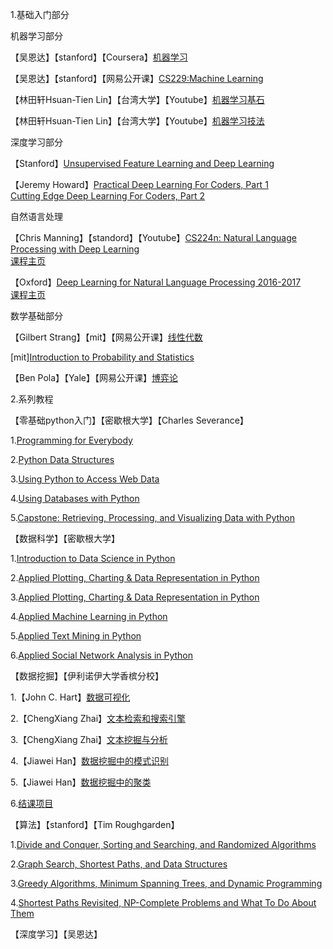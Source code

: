1.基础入门部分

   机器学习部分
   
  【吴恩达】【stanford】【Coursera】[机器学习](https://www.coursera.org/learn/machine-learning)
  
  【吴恩达】【stanford】【网易公开课】[CS229:Machine Learning](http://open.163.com/special/opencourse/machinelearning.html)

  【林田轩Hsuan-Tien Lin】【台湾大学】【Youtube】[机器学习基石](https://www.youtube.com/watch?v=nQvpFSMPhr0&list=PLXVfgk9fNX2I7tB6oIINGBmW50rrmFTqf)

  【林田轩Hsuan-Tien Lin】【台湾大学】【Youtube】[机器学习技法](https://www.youtube.com/playlist?list=PLXVfgk9fNX2IQOYPmqjqWsNUFl2kpk1U2)

 
  深度学习部分
  
  【Stanford】[Unsupervised Feature Learning and Deep Learning](http://ufldl.stanford.edu/wiki/index.php/UFLDL_Tutorial)

  【Jeremy Howard】[Practical Deep Learning For Coders, Part 1](http://course.fast.ai/index.html) <br>[Cutting Edge Deep Learning For Coders, Part 2](http://course.fast.ai/part2.html)

  自然语言处理
 
  【Chris Manning】【standord】【Youtube】[CS224n: Natural Language Processing with Deep Learning](https://www.youtube.com/playlist?list=PL3FW7Lu3i5Jsnh1rnUwq_TcylNr7EkRe6)<br> [课程主页](http://web.stanford.edu/class/cs224n/)

  【Oxford】[Deep Learning for Natural Language Processing  2016-2017 ](https://github.com/oxford-cs-deepnlp-2017/lectures) <br>[课程主页](http://www.cs.ox.ac.uk/teaching/courses/2016-2017/dl/)

  

 数学基础部分
 
  【Gilbert Strang】【mit】【网易公开课】[线性代数](http://open.163.com/special/opencourse/daishu.html)
  
  [mit][Introduction to Probability and Statistics](https://ocw.mit.edu/courses/mathematics/18-05-introduction-to-probability-and-statistics-spring-2014/)
  
  【Ben Pola】【Yale】【网易公开课】[博弈论](http://open.163.com/special/gametheory/)


2.系列教程

   
   【零基础python入门】【密歇根大学】【Charles Severance】

   1.[Programming for Everybody](https://www.coursera.org/learn/python)

   2.[Python Data Structures](https://www.coursera.org/learn/python-data/home)

   3.[Using Python to Access Web Data](https://www.coursera.org/learn/python-network-data/home)

   4.[Using Databases with Python](https://www.coursera.org/learn/python-databases/home)

   5.[Capstone: Retrieving, Processing, and Visualizing Data with Python](https://www.coursera.org/learn/python-data-visualization/home)


   【数据科学】【密歇根大学】

   1.[Introduction to Data Science in Python](https://www.coursera.org/learn/python-data-analysis)

   2.[Applied Plotting, Charting & Data Representation in Python](https://www.coursera.org/learn/python-plotting)

   3.[Applied Plotting, Charting & Data Representation in Python](https://www.coursera.org/learn/python-plotting)

   4.[Applied Machine Learning in Python](https://www.coursera.org/learn/python-machine-learning)

   5.[Applied Text Mining in Python](https://www.coursera.org/learn/python-text-mining)

   6.[Applied Social Network Analysis in Python](https://www.coursera.org/learn/python-social-network-analysis)


  
  【数据挖掘】【伊利诺伊大学香槟分校】
  
  1.【John C. Hart】[数据可视化](https://www.coursera.org/learn/datavisualization/home/welcome)
   
  2.【ChengXiang Zhai】[文本检索和搜索引擎](https://www.coursera.org/learn/text-retrieval)
   
  3.【ChengXiang Zhai】[文本挖掘与分析](https://www.coursera.org/learn/text-mining/home/welcome)
   
  4.【Jiawei Han】[数据挖掘中的模式识别](https://www.coursera.org/learn/data-patterns/home/welcome)
   
  5.【Jiawei Han】[数据挖掘中的聚类](https://www.coursera.org/learn/cluster-analysis)
   
  6.[结课项目](https://www.coursera.org/learn/data-mining-project)


   
【算法】【stanford】【Tim Roughgarden】

1.[Divide and Conquer, Sorting and Searching, and Randomized Algorithms](https://www.coursera.org/learn/algorithms-divide-conquer)

2.[Graph Search, Shortest Paths, and Data Structures](https://www.coursera.org/learn/algorithms-graphs-data-structures)

3.[Greedy Algorithms, Minimum Spanning Trees, and Dynamic Programming](https://www.coursera.org/learn/algorithms-greedy)

4.[Shortest Paths Revisited, NP-Complete Problems and What To Do About Them](https://www.coursera.org/learn/algorithms-npcomplete)

  【深度学习】【吴恩达】

   
   
